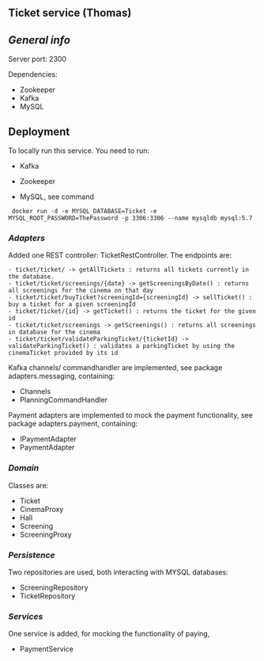 
## **Ticket service (Thomas)**

## ***General info***

Server port: 2300

Dependencies:
- Zookeeper
- Kafka
- MySQL

## Deployment

To locally run this service. You need to run:
- Kafka
- Zookeeper

- MySQL, see command
```
 docker run -d -e MYSQL_DATABASE=Ticket -e MYSQL_ROOT_PASSWORD=ThePassword -p 3306:3306 --name mysqldb mysql:5.7

 ```

### ***Adapters***

Added one REST controller: TicketRestController. The endpoints are:
```
- ticket/ticket/ -> getAllTickets : returns all tickets currently in the database.
- ticket/ticket/screenings/{date} -> getScreeningsByDate() : returns all screenings for the cinema on that day
- ticket/ticket/buyTicket?screeningId={screeningId} -> sellTicket() : buy a ticket for a given screeningId
- ticket/ticket/{id} -> getTicket() : returns the ticket for the given id
- ticket/ticket/screenings -> getScreenings() : returns all screenings in database for the cinema
- ticket/ticket/validateParkingTicket/{ticketId} -> validateParkingTicket() : validates a parkingTicket by using the cinemaTicket provided by its id
```

Kafka channels/ commandhandler are implemented, see package adapters.messaging, containing:
- Channels
- PlanningCommandHandler

Payment adapters are implemented to mock the payment functionality, see package adapters.payment, containing:

- IPaymentAdapter
- PaymentAdapter

### ***Domain***

Classes are:
- Ticket
- CinemaProxy
- Hall
- Screening
- ScreeningProxy

### ***Persistence***

Two repositories are used, both interacting with MYSQL databases:
- ScreeningRepository
- TicketRepository

### ***Services***

One service is added, for mocking the functionality of paying,

- PaymentService
